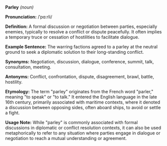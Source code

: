 **Parley** *(noun)*

**Pronunciation:** /ˈpɑːrli/

**Definition:**
A formal discussion or negotiation between parties, especially enemies, typically to resolve a conflict or dispute peacefully. It often implies a temporary truce or cessation of hostilities to facilitate dialogue.

**Example Sentence:**
The warring factions agreed to a parley at the neutral ground to seek a diplomatic solution to their long-standing conflict.

**Synonyms:**
Negotiation, discussion, dialogue, conference, summit, talk, consultation, meeting.

**Antonyms:**
Conflict, confrontation, dispute, disagreement, brawl, battle, hostility.

**Etymology:**
The term "parley" originates from the French word "parler," meaning "to speak" or "to talk." It entered the English language in the late 16th century, primarily associated with maritime contexts, where it denoted a discussion between opposing sides, often aboard ships, to avoid or settle a fight.

**Usage Note:**
While "parley" is commonly associated with formal discussions in diplomatic or conflict resolution contexts, it can also be used metaphorically to refer to any situation where parties engage in dialogue or negotiation to reach a mutual understanding or agreement.
